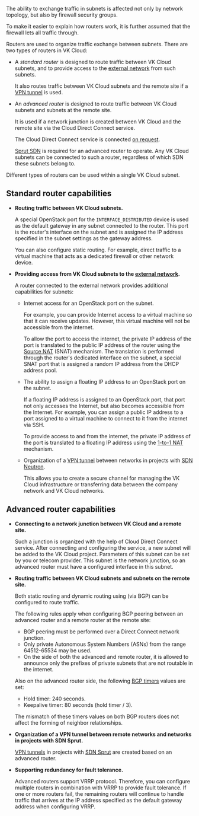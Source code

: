 <info>

The ability to exchange traffic in subnets is affected not only by network topology, but also by firewall security groups.

To make it easier to explain how routers work, it is further assumed that the firewall lets all traffic through.

</info>

Routers are used to organize traffic exchange between subnets. There are two types of routers in VK Cloud:

- A _standard router_ is designed to route traffic between VK Cloud subnets, and to provide access to the [external network](../net-types#external_network) from such subnets.

  It also routes traffic between VK Cloud subnets and the remote site if a [VPN tunnel](../vpn) is used.

- An _advanced router_ is designed to route traffic between VK Cloud subnets and subnets at the remote site.

  It is used if a network junction is created between VK Cloud and the remote site via the Cloud Direct Connect service.

  <info>

  The Cloud Direct Connect service is connected [on request](mailto:support@mcs.mail.ru).

  </info>

  [Sprut SDN](../architecture#sdns_used) is required for an advanced router to operate. Any VK Cloud subnets can be connected to such a router, regardless of which SDN these subnets belong to.

Different types of routers can be used within a single VK Cloud subnet.

## Standard router capabilities

- **Routing traffic between VK Cloud subnets.**

  A special OpenStack port for the `INTERFACE_DISTRIBUTED` device is used as the default gateway in any subnet connected to the router. This port is the router's interface on the subnet and is assigned the IP address specified in the subnet settings as the gateway address.

  You can also configure static routing. For example, direct traffic to a virtual machine that acts as a dedicated firewall or other network device.

- **Providing access from VK Cloud subnets to the [external network](../net-types#external_network).**

  A router connected to the external network provides additional capabilities for subnets:

  - Internet access for an OpenStack port on the subnet.

    For example, you can provide Internet access to a virtual machine so that it can receive updates. However, this virtual machine will not be accessible from the internet.

    To allow the port to access the internet, the private IP address of the port is translated to the public IP address of the router using the [Source NAT](https://docs.openstack.org/neutron/2023.2/admin/intro-nat.html#snat) (SNAT) mechanism. The translation is performed through the router's dedicated interface on the subnet, a special SNAT port that is assigned a random IP address from the DHCP address pool.

  - The ability to assign a floating IP address to an OpenStack port on the subnet.

    If a floating IP address is assigned to an OpenStack port, that port not only accesses the Internet, but also becomes accessible from the Internet. For example, you can assign a public IP address to a port assigned to a virtual machine to connect to it from the internet via SSH.

    To provide access to and from the internet, the private IP address of the port is translated to a floating IP address using the [1-to-1 NAT](https://docs.openstack.org/neutron/2023.2/admin/intro-nat.html#one-to-one-nat) mechanism.

  - Organization of a [VPN tunnel](../vpn) between networks in projects with [SDN Neutron](../architecture#sdns_used).

    This allows you to create a secure channel for managing the VK Cloud infrastructure or transferring data between the company network and VK Cloud networks.

## Advanced router capabilities

- **Connecting to a network junction between VK Cloud and a remote site.**

  Such a junction is organized with the help of Cloud Direct Connect service. After connecting and configuring the service, a new subnet will be added to the VK Cloud project. Parameters of this subnet can be set by you or telecom provider. This subnet is the network junction, so an advanced router must have a configured interface in this subnet.

- **Routing traffic between VK Cloud subnets and subnets on the remote site.**

  Both static routing and dynamic routing using (via BGP) can be configured to route traffic.

  The following rules apply when configuring BGP peering between an advanced router and a remote router at the remote site:

  - BGP peering must be performed over a Direct Connect network junction.
  - Only private Autonomous System Numbers (ASNs) from the range 64512-65534 may be used.
  - On the side of both the advanced and remote router, it is allowed to announce only the prefixes of private subnets that are not routable in the internet.

  Also on the advanced router side, the following [BGP timers](https://www.rfc-editor.org/rfc/rfc4271#page-90) values are set:

  - Hold timer: 240 seconds.
  - Keepalive timer: 80 seconds (hold timer / 3).

  <info>

  The mismatch of these timers values on both BGP routers does not affect the forming of neighbor relationships.

  </info>

- **Organization of a VPN tunnel between remote networks and networks in projects with SDN Sprut.**

   [VPN tunnels](../vpn) in projects with [SDN Sprut](../architecture#sdns_used) are created based on an advanced router.

- **Supporting redundancy for fault tolerance.**

  Advanced routers support VRRP protocol. Therefore, you can configure multiple routers in combination with VRRP to provide fault tolerance. If one or more routers fail, the remaining routers will continue to handle traffic that arrives at the IP address specified as the default gateway address when configuring VRRP.
